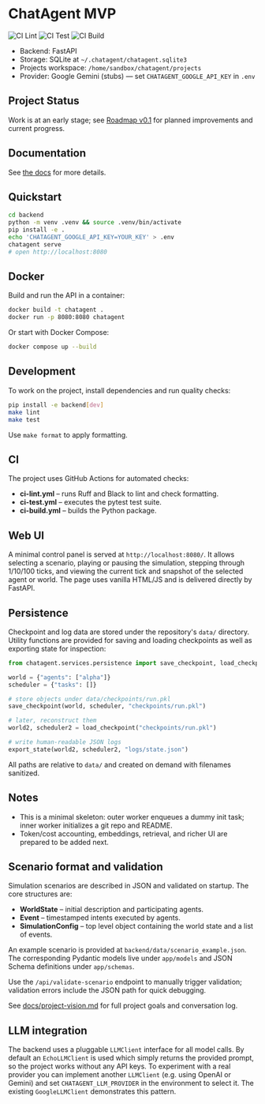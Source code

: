 
# ChatAgent MVP

![CI Lint](https://github.com/OWNER/REPO/actions/workflows/ci-lint.yml/badge.svg)
![CI Test](https://github.com/OWNER/REPO/actions/workflows/ci-test.yml/badge.svg)
![CI Build](https://github.com/OWNER/REPO/actions/workflows/ci-build.yml/badge.svg)

- Backend: FastAPI
- Storage: SQLite at `~/.chatagent/chatagent.sqlite3`
- Projects workspace: `/home/sandbox/chatagent/projects`
- Provider: Google Gemini (stubs) — set `CHATAGENT_GOOGLE_API_KEY` in `.env`

## Project Status

Work is at an early stage; see [Roadmap v0.1](../../issues/1) for planned improvements and current progress.

## Documentation

See [the docs](docs/quickstart.md) for more details.

## Quickstart

```bash
cd backend
python -m venv .venv && source .venv/bin/activate
pip install -e .
echo 'CHATAGENT_GOOGLE_API_KEY=YOUR_KEY' > .env
chatagent serve
# open http://localhost:8080
```

## Docker

Build and run the API in a container:

```bash
docker build -t chatagent .
docker run -p 8080:8080 chatagent
```

Or start with Docker Compose:

```bash
docker compose up --build
```

## Development

To work on the project, install dependencies and run quality checks:

```bash
pip install -e backend[dev]
make lint
make test
```

Use `make format` to apply formatting.


## CI

The project uses GitHub Actions for automated checks:

- **ci-lint.yml** – runs Ruff and Black to lint and check formatting.
- **ci-test.yml** – executes the pytest test suite.
- **ci-build.yml** – builds the Python package.




## Web UI

A minimal control panel is served at `http://localhost:8080/`.
It allows selecting a scenario, playing or pausing the simulation,
stepping through 1/10/100 ticks, and viewing the current tick and
snapshot of the selected agent or world. The page uses vanilla
HTML/JS and is delivered directly by FastAPI.


## Persistence

Checkpoint and log data are stored under the repository's `data/` directory.  Utility
functions are provided for saving and loading checkpoints as well as exporting state
for inspection:

```python
from chatagent.services.persistence import save_checkpoint, load_checkpoint, export_state

world = {"agents": ["alpha"]}
scheduler = {"tasks": []}

# store objects under data/checkpoints/run.pkl
save_checkpoint(world, scheduler, "checkpoints/run.pkl")

# later, reconstruct them
world2, scheduler2 = load_checkpoint("checkpoints/run.pkl")

# write human‑readable JSON logs
export_state(world2, scheduler2, "logs/state.json")
```

All paths are relative to `data/` and created on demand with filenames sanitized.


## Notes

- This is a minimal skeleton: outer worker enqueues a dummy init task; inner worker initializes a git repo and README.
- Token/cost accounting, embeddings, retrieval, and richer UI are prepared to be added next.

## Scenario format and validation

Simulation scenarios are described in JSON and validated on startup. The
core structures are:

- **WorldState** – initial description and participating agents.
- **Event** – timestamped intents executed by agents.
- **SimulationConfig** – top level object containing the world state and
  a list of events.

An example scenario is provided at `backend/data/scenario_example.json`.
The corresponding Pydantic models live under `app/models` and JSON Schema
definitions under `app/schemas`.

Use the `/api/validate-scenario` endpoint to manually trigger validation;
validation errors include the JSON path for quick debugging.

See [docs/project-vision.md](docs/project-vision.md) for full project goals and conversation log.

## LLM integration

The backend uses a pluggable `LLMClient` interface for all model calls. By
default an `EchoLLMClient` is used which simply returns the provided prompt, so
the project works without any API keys. To experiment with a real provider you
can implement another `LLMClient` (e.g. using OpenAI or Gemini) and set
`CHATAGENT_LLM_PROVIDER` in the environment to select it. The existing
`GoogleLLMClient` demonstrates this pattern.

